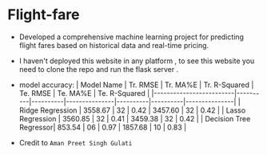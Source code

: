 # Flight-fare
- Developed a comprehensive machine learning project for predicting flight fares based on historical data and real-time pricing.
- I haven't deployed this website in any platform , to see this website you need to clone the repo and run the flask server .
- model accuracy:
| Model Name              | Tr. RMSE | Tr. MA%E | Tr. R-Squared | Te. RMSE | Te. MA%E | Te. R-Squared |
|-------------------------|----------|----------|---------------|----------|----------|---------------|
| Ridge Regression       | 3558.67  | 32       | 0.42          | 3457.60  | 32       | 0.42          |
| Lasso Regression       | 3560.85  | 32       | 0.41          | 3459.38  | 32       | 0.42          |
| Decision Tree Regressor|  853.54  | 06       | 0.97          | 1857.68  | 10       | 0.83          |

- Credit to `` Aman Preet Singh Gulati ``
